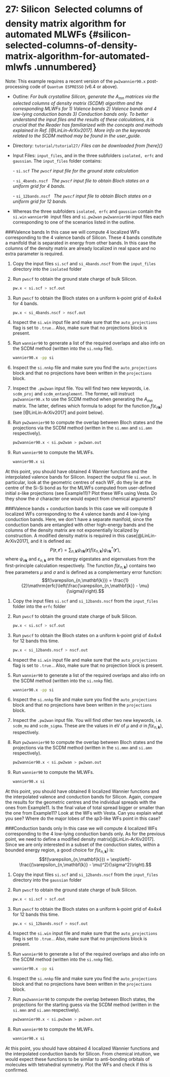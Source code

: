 # 27: Silicon &#151; Selected columns of density matrix algorithm for automated MLWFs {#silicon-selected-columns-of-density-matrix-algorithm-for-automated-mlwfs .unnumbered}

Note: This example requires a recent version of the `pw2wannier90.x`
post-processing code of `Quantum ESPRESSO` (v6.4 or above).

-   Outline: *For bulk crystalline Silicon, generate the $A_{mn}$
    matrices via the selected columns of density matrix (SCDM) algorithm
    and the corresponding MLWFs for 1) Valence bands 2) Valence bands
    and 4 low-lying conduction bands 3) Conduction bands only. To better
    understand the input files and the results of these calculations, it
    is crucial that the Reader has familiarized with the concepts and
    methods explained in Ref. [@LinLin-ArXiv2017]. More info on the
    keywords related to the SCDM method may be found in the user_guide.*

-   Directory: `tutorial/tutorial27/` *Files can be downloaded from [here]{}*

-   Input Files: `input_files`, and in the three subfolders
    `isolated, erfc` and `gaussian`. The `input_files` folder contains:

    \-    `si.scf` *The `pwscf` input file for the ground
        state calculation*

    \-    `si_4bands.nscf ` *The `pwscf` input file to obtain
        Bloch states on a uniform grid for 4 bands.*

    \-    `si_12bands.nscf ` *The `pwscf` input file to
        obtain Bloch states on a uniform grid for 12 bands.*

-    Whereas the three subfolders `isolated, erfc` and `gaussian`
    contain the `si.win` `wannier90`  input files and `si.pw2wan`
    `pw2wannier90` input files each corresponding to one of the
    scenarios listed in the outline.


###Valence bands 
In this case we will compute 4 localized WFs
corresponding to the 4 valence bands of Silicon. These 4 bands
constitute a manifold that is separated in energy from other bands.
In this case the columns of the density matrix are already localized
in real space and no extra parameter is required.

1.  Copy the input files `si.scf` and `si_4bands.nscf` from the
    `input_files` directory into the `isolated` folder

2.  Run `pwscf` to obtain the ground state charge of
    bulk Silicon.

    ```bash title="Terminal"
    pw.x < si.scf > scf.out
    ```

3.  Run `pwscf` to obtain the Bloch states on a uniform
    k-point grid of 4x4x4 for 4 bands.

    ```bash title="Terminal"
    pw.x < si_4bands.nscf > nscf.out
    ```

4.  Inspect the `si.win` input file and make sure that the
    `auto_projections` flag is set to `.true.`. Also, make sure that
    no projections block is present.

5.  Run `wannier90` to generate a list of the required overlaps and
    also info on the SCDM method (written into the `si.nnkp` file).

    ```bash title="Terminal"
    wannier90.x -pp si
    ```

6.  Inspect the `si.nnkp` file and make sure you find the
    `auto_projections` block and that no projections have been
    written in the `projections` block.

7.  Inspect the `.pw2wan` input file. You will find two new
    keywords, i.e. `scdm_proj` and `scdm_entanglement`. The former,
    will instruct `pw2wannier90.x` to use the SCDM method when
    generating the $A_{mn}$ matrix. The latter, defines which
    formula to adopt for the function $f(\varepsilon_{n\mathbf{k}})$
    (see [@LinLin-ArXiv2017] and point below).

8.  Run `pw2wannier90` to compute the overlap between Bloch states
    and the projections via the SCDM method (written in the `si.mmn`
    and `si.amn` respectively).

    ```bash title="Terminal"
    pw2wannier90.x < si.pw2wan > pw2wan.out
    ```

9.  Run `wannier90` to compute the MLWFs.

    ```bash title="Terminal"
    wannier90.x si
    ```

At this point, you should have obtained 4 Wannier functions and
the interpolated valence bands for Silicon. Inspect the output
file `si.wout`. In particular, look at the geometric centres of
each WF, do they lie at the centre of the Si-Si bond as for the
MLWFs computed from user-defined initial $s$-like projections
(see Example11)? Plot these WFs using Vesta. Do they show the
$\sigma$ character one would expect from chemical arguments?

###Valence bands + conduction bands 
In this case we will compute 8
localized WFs corresponding to the 4 valence bands and 4 low-lying
conduction bands. Here, we don't have a separate manifold, since the
conduction bands are entangled with other high-energy bands and the
columns of the density matrix are not exponentially localized by
construction. A modified density matrix is required in this
case[@LinLin-ArXiv2017], and it is defined as:
$$P(\mathbf{r},\mathbf{r}') = \sum_{n,\mathbf{k}} \psi_{n\mathbf{k}}(\mathbf{r})f(\varepsilon_{n,\mathbf{k}})\psi_{n\mathbf{k}}^\ast(\mathbf{r}'),$$
where $\psi_{n\mathbf{k}}$ and $\varepsilon_{n,\mathbf{k}}$ are the
energy eigestates and eigenvalues from the first-principle
calculation respectively. The function
$f(\varepsilon_{n,\mathbf{k}})$ contains two free parameters $\mu$
and $\sigma$ and is defined as a complementary error function:
$$f(\varepsilon_{n,\mathbf{k}}) = \frac{1}{2}\mathrm{erfc}\left(\frac{\varepsilon_{n,\mathbf{k}} - \mu}{\sigma}\right).$$

1.  Copy the input files `si.scf` and `si_12bands.nscf` from the
    `input_files` folder into the `erfc` folder

2.  Run `pwscf` to obtain the ground state charge of
    bulk Silicon.

    ```bash title="Terminal"
    pw.x < si.scf > scf.out
    ```

3.  Run `pwscf` to obtain the Bloch states on a uniform
    k-point grid of 4x4x4 for 12 bands this time.

    ```bash title="Terminal"
    pw.x < si_12bands.nscf > nscf.out
    ```

4.  Inspect the `si.win` input file and make sure that the
    `auto_projections` flag is set to `.true.`. Also, make sure that
    no projection block is present.

5.  Run `wannier90` to generate a list of the required overlaps and
    also info on the SCDM method (written into the `si.nnkp` file).

    ```bash title="Terminal"
    wannier90.x -pp si
    ```

6.  Inspect the `si.nnkp` file and make sure you find the
    `auto_projections` block and that no projections have been
    written in the `projections` block.

7.  Inspect the `.pw2wan` input file. You will find other two new
    keywords, i.e. `scdm_mu` and `scdm_sigma`. These are the values
    in eV of $\mu$ and $\sigma$ in $f(\varepsilon_{n,\mathbf{k}})$,
    respectively.

8.  Run `pw2wannier90` to compute the overlap between Bloch states
    and the projections via the SCDM method (written in the `si.mmn`
    and `si.amn` respectively).

    ```bash title="Terminal"
    pw2wannier90.x < si.pw2wan > pw2wan.out
    ```

9.  Run `wannier90` to compute the MLWFs.

    ```bash title="Terminal"
    wannier90.x si
    ```

At this point, you should have obtained 8 localized Wannier
functions and the interpolated valence and conduction bands for
Silicon. Again, compare the results for the geometric centres
and the individual spreads with the ones from Example11. Is the
final value of total spread bigger or smaller than the one from
Example11? Look at the WFs with Vesta. Can you explain what you
see? Where do the major lobes of the $sp3$-like WFs point in
this case?

###Conduction bands only 
In this case we will compute 4 localized WFs
corresponding to the 4 low-lying conduction bands only. As for the
previous point, we need to define a modified density
matrix[@LinLin-ArXiv2017]. Since we are only interested in a subset
of the conduction states, within a bounded energy region, a good
choice for $f(\varepsilon_{n,\mathbf{k}})$ is:
$$f(\varepsilon_{n,\mathbf{k}}) = \exp\left(-\frac{(\varepsilon_{n,\mathbf{k}} - \mu)^2}{\sigma^2}\right).$$

1.  Copy the input files `si.scf` and `si_12bands.nscf` from the
    `input_files` directory into the `gaussian` folder

2.  Run `pwscf` to obtain the ground state charge of
    bulk Silicon.

    ```bash title="Terminal"
    pw.x < si.scf > scf.out
    ```

3.  Run `pwscf` to obtain the Bloch states on a uniform
    k-point grid of 4x4x4 for 12 bands this time.

    ```bash title="Terminal"
    pw.x < si_12bands.nscf > nscf.out
    ```

4.  Inspect the `si.win` input file and make sure that the
    `auto_projections` flag is set to `.true.`. Also, make sure that
    no projections block is present.

5.  Run `wannier90` to generate a list of the required overlaps and
    also info on the SCDM method (written into the `si.nnkp` file).

    ```bash title="Terminal"
    wannier90.x -pp si
    ```

6.  Inspect the `si.nnkp` file and make sure you find the
    `auto_projections` block and that no projections have been
    written in the `projections` block.

7.  Run `pw2wannier90` to compute the overlap between Bloch states,
    the projections for the starting guess via the SCDM method
    (written in the `si.mmn` and `si.amn` respectively).

    ```bash title="Terminal"
    pw2wannier90.x < si.pw2wan > pw2wan.out
    ``` 

8.  Run `wannier90` to compute the MLWFs.

    ```bash title="Terminal"
    wannier90.x si
    ```

At this point, you should have obtained 4 localized Wannier
functions and the interpolated conduction bands for Silicon.
From chemical intuition, we would expect these functions to be
similar to anti-bonding orbitals of molecules with tetrahedral
symmetry. Plot the WFs and check if this is confirmed.


